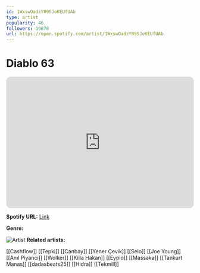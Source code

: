 ```yaml
---
id: 1WxswOadzY89SJoKEUfUAb
type: artist
popularity: 46
followers: 19870
url: https://open.spotify.com/artist/1WxswOadzY89SJoKEUfUAb
---
```

# Diablo 63

<iframe style="border-radius:12px" src="https://open.spotify.com/embed/artist/1WxswOadzY89SJoKEUfUAb" width="100%" height="352" frameBorder="0" allowfullscreen="" allow="autoplay; clipboard-write; encrypted-media; fullscreen; picture-in-picture" loading="lazy"></iframe>

**Spotify URL:** [Link](https://open.spotify.com/artist/1WxswOadzY89SJoKEUfUAb)

**Genre:** 

![Artist](https://i.scdn.co/image/ab6761610000e5ebc3be2e651183bca40b6e62ef)
**Related artists:**

[[Cashflow]]
[[Tepki]]
[[Canbay]]
[[Yener Çevik]]
[[Selo]]
[[Joe Young]]
[[Anıl Piyancı]]
[[Wolker]]
[[Killa Hakan]]
[[Eypio]]
[[Massaka]]
[[Tankurt Manas]]
[[dadasbeats25]]
[[Hidra]]
[[Tekmill]]
